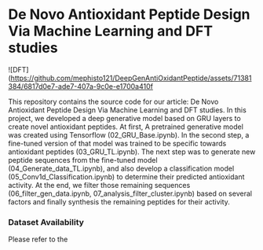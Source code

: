 # De Novo Antioxidant Peptide Design Via Machine Learning and DFT studies

![DFT](https://github.com/mephisto121/DeepGenAntiOxidantPeptide/assets/71381384/6817d0e7-ade7-407a-9c0e-e1700a410f

This repository contains the source code for our article: De Novo Antioxidant Peptide Design Via Machine Learning and DFT studies.
In this project, we developed a deep generative model based on GRU layers to create novel antioxidant peptides. 
At first, A pretrained generative model was created using Tensorflow (02_GRU_Base.ipynb).
In the second step, a fine-tuned version of that model was trained to be specific towards antioxidant peptides (03_GRU_TL.ipynb).
The next step was to generate new peptide sequences from the fine-tuned model (04_Generate_data_TL.ipynb), and also develop a classification model (05_Conv1d_Classification.ipynb) to determine their predicted antioxidant activity.
At the end, we filter those remaining sequences (06_filter_gen_data.ipynb, 07_analysis_filter_cluster.ipynb) based on several factors and finally synthesis the remaining peptides for their activity.

### Dataset Availability
Please refer to the 

